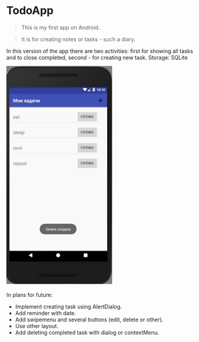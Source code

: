 # TodoApp
> This is my first app on Android. 

> It is for creating notes or tasks - such a diary.

In this version of the app there are two activities: first for showing all tasks and to close completed, second - for creating new task.
Storage: SQLite

![Image alt](https://github.com/evFusion/TodoApp/blob/master/learning_db/src/main/res/drawable/todo-app-logo.jpg)

In plans for future: 
* Implement creating task using AlertDialog. 
* Add reminder with date.
* Add swipemenu and several buttons (edit, delete or other).
* Use other layout.
* Add deleting completed task with dialog or contextMenu.
